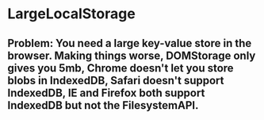 LargeLocalStorage
=================


## Problem: You need a large key-value store in the browser.  Making things worse, DOMStorage only gives you 5mb, Chrome doesn't let you store blobs in IndexedDB, Safari doesn't support IndexedDB, IE and Firefox both support IndexedDB but not the FilesystemAPI.

